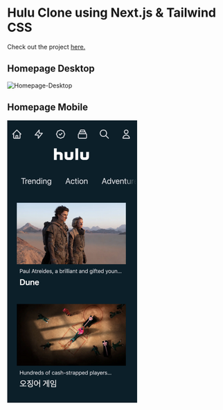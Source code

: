 
# Hulu Clone using Next.js & Tailwind CSS

Check out the project [here.](https://hulu-clone-nikets40.vercel.app/)

## Homepage Desktop
![Homepage-Desktop](/screenshots/desktop.png?raw=true "Homepage" )

## Homepage Mobile    
<img src="./screenshots/iphone.png?raw=true" width="300" height="auto" />
